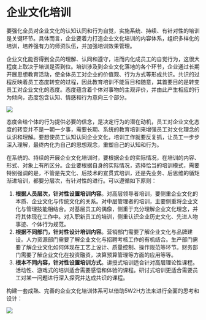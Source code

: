 # 企业文化培训

要强化全员对企业文化的认知认同和行为自觉，实施系统、持续、有针对性的培训是关键环节。具体而言，企业要着力打造企业文化培训的内容体系，组织多样化的培训，培养强有力的师资队伍，并加强培训效果管理。

企业文化能否得到全员的理解、认同和遵守，进而内化成员工的自觉行为，这很大程度上取决于培训是否到位。培训涉及到企业文化落地的各个环节，企业通过长期开展思想教育活动，使全体员工对企业的价值观、行为方式等形成共识。共识的过程反映着员工态度转变的过程，因此教育培训不能盲目和随意，其首要目的是转变员工对企业文化的态度。态度蕴含着个体对事物的主观评价，并由此产生相应的行为倾向，态度包含认知、情感和行为意向三个部分。

![](https://s3.bmp.ovh/imgs/2022/11/11/d3fcb356b0a1d9f4.png)

态度会给个体的行为提供必要的信念，是决定行为的潜在动机，员工对企业文化态度的转变并不是一朝一夕事，需要长期、系统的教育培训来增强员工对文化理念的认识和理解。要想使员工认知认同企业文化，培训工作就要反复抓，让员工一步步深入理解，最终内化为自己的思想观念，重塑自己的认知和行为。

在系统的、持续的开展企业文化培训时，要根据企业的实际情况，在培训的内容、形式、对象上有所区分。企业要根据自身的实际情况，选择恰当的培训模式，需要特别强调的是，不管是先文化、后技术的宣贯式培训，还是先业务、后思维的循矩渐进培训，都要分层次，有针对性的进行。可以遵循如下原则：
1. **根据人员层次，针对性设置培训内容**。对高层领导者培训，要侧重企业文化的本质、企业文化与传统文化的关系。对中层管理者的培训，主要侧重将企业文化与管理技能相结合。对基层员工的偶像，侧重于充分理解企业文化理念，并将其体现在工作中。对入职新员工的培训，侧重认识企业历史文化、先进人物事迹、个体行为规范。
2. **根据不同部门，针对性设计培训内容**。营销部门需要了解企业文化与品牌建设。人力资源部门需要了解企业文化与招聘考核工作的有机结合。生产部门需要了解企业文化如何体现在工艺上设计、质量控制、操作规范等环节。财务部门需要了解企业文化在投资融资，决算预算管理等方面的应用等等。
3. **根本不同内容，针对性设置培训方式**。讲授式培训适合针对高层理论性课程。活动性、游戏式的培训适合需要感悟和体验的课程。研讨式培训更适合需要员工对某一问题进行深入探究并达成共识的课程。

构建一套成熟、完善的企业文化培训体系可以借助5W2H方法来进行全面的思考和设计：

![](https://s3.bmp.ovh/imgs/2022/11/11/b0841429cda92c58.png)

